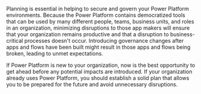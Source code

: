 Planning is essential in helping to secure and govern your Power Platform environments. Because the Power Platform contains democratized tools that can be used by many different people, teams, business 
units, and roles in an organization, minimizing disruptions to those app 
makers will ensure that your organization remains productive and that a 
disruption to business-critical processes doesn't occur. Introducing governance 
changes after apps and flows have been built might result in those apps and flows being broken, 
leading to unmet expectations.

If Power Platform is new to your organization, now is the best
opportunity to get ahead before any potential impacts are introduced. If
your organization already uses Power Platform, you should 
establish a solid plan that allows you to be prepared for the future and avoid
unnecessary disruptions.
